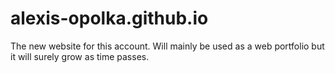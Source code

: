 # alexis-opolka.github.io
The new website for this account. Will mainly be used as a web portfolio but it will surely grow as time passes.
